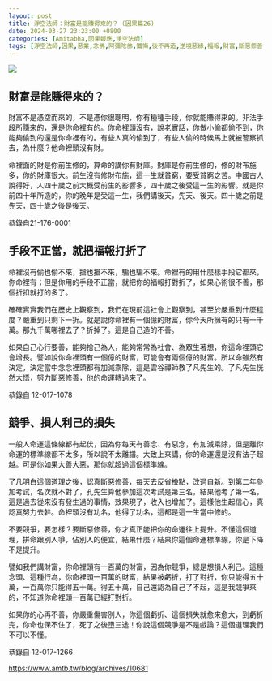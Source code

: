 ```yaml
---
layout: post
title: 淨空法師：財富是能賺得來的？ (因果篇26)
date: 2024-03-27 23:23:00 +0800
categories: [Amitabha,因果報應,淨空法師]
tags: [淨空法師,因果,惡業,念佛,阿彌陀佛,懺悔,後不再造,逆境惡緣,福報,財富,斷惡修善]
---
```


[![](https://www.amtb.tw/blog/wp-content/uploads/2022/02/29-515-0047-1461x1536.jpg)](https://www.amtb.tw/blog/wp-content/uploads/2022/02/29-515-0047-1461x1536.jpg)

## 財富是能賺得來的？        

財富不是憑空而來的，不是憑你很聰明，你有種種手段，你就能賺得來的。非法手段所賺來的，還是你命裡有的。你命裡頭沒有，說老實話，你做小偷都偷不到，你能夠偷到的還是你命裡有的。有些人真的偷到了，有些人偷的時候馬上就被警察抓去，為什麼？他命裡頭沒有財。

命裡面的財是你前生修的，算命的講你有財庫。財庫是你前生修的，修的財布施多，你的財庫很大。前生沒有修財布施，這一生就貧窮，要受貧窮之苦。中國古人說得好，人四十歲之前大概受前生的影響多，四十歲之後受這一生的影響。就是你前四十年所造的，你的晚年是受這一生，我們講後天，先天、後天。四十歲之前是先天，四十歲之後是後天。

恭錄自21-176-0001

## 手段不正當，就把福報打折了

命裡沒有偷也偷不來，搶也搶不來，騙也騙不來。命裡有的用什麼樣手段它都來，你命裡有；但是你用的手段不正當，就把你的福報打對折了，如果心術很不善，那個折扣就打的多了。

確確實實我們在歷史上觀察到，我們在現前這社會上觀察到，甚至於嚴重到什麼程度？嚴重到只剩下一折。就是說你命裡有一個億的財富，你今天所擁有的只有一千萬。那九千萬哪裡去了？折掉了。這是自己造的不善。

如果自己心行要善，能夠捨己為人，能夠常常為社會、為眾生著想，你這命裡頭它會增長。譬如說你命裡頭有一個億的財富，可能會有兩個億的財富。所以命雖然有決定，決定當中念念裡頭都有加減乘除，這是雲谷禪師教了凡先生的。了凡先生恍然大悟，努力斷惡修善，他的命運轉過來了。

恭錄自 12-017-1078


## 競爭、損人利己的損失

一般人命運這條線都有起伏，因為你每天有善念、有惡念，有加減乘除，但是離你命運的標準線都不太多，所以說不太離譜。大致上來講，你的命運還是沒有法子超越。可是你如果大善大惡，那你就超過這個標準線。

了凡明白這個道理之後，認真斷惡修善，每天去反省檢點，改過自新。到第二年參加考試，名次就不對了，孔先生算他參加這次考試是第三名，結果他考了第一名，這是過去從來沒有發生過的事情，效果現了，收入也增加了。這樣他生起信心，真認真努力去幹。命裡頭沒有功名，他得了功名，這都是這一生當中修的。

不要競爭，要怎樣？要斷惡修善，你才真正能把你的命運往上提升。不懂這個道理，拼命跟別人爭，佔別人的便宜，結果什麼？結果你這個命運標準線，你是下降不是提升。

譬如我們講財富，你命裡頭有一百萬的財富，因為你競爭，總是想損人利己。這種念頭、這種行為，你命裡頭一百萬的財富，結果被虧折，打了對折，你只能得五十萬，一百萬你只能得五十萬。得五十萬，自己還認為自己了不起，這是我競爭來的，不知道你命裡頭一百萬已經打對折。

如果你的心再不善，你嚴重傷害別人，你這個虧折、這個損失就愈來愈大，到虧折完，你命也保不住了，死了之後墮三途！你說這個競爭是不是戲論？這個道理我們不可以不懂。

恭錄自 12-017-1266
        
<https://www.amtb.tw/blog/archives/10681>